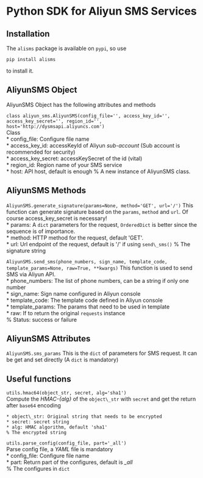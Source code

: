 # Python SDK for Aliyun SMS Services

## Installation
The `alisms` package is available on `pypi`, so use  

    pip install alisms

to install it.  

## AliyunSMS Object
AliyunSMS Object has the following attributes and methods  
  
`class aliyun_sms.AliyunSMS(config_file='', access_key_id='', access_key_secret='', region_id='', host='http://dysmsapi.aliyuncs.com')`  
Class  
    * config\_file: Configure file name  
    * access\_key\_id: accessKeyId of Aliyun *sub-account* (Sub account is recommended for security)  
    * access\_key\_secret: accessKeySecret of the id (vital)   
    * region\_id: Region name of your SMS service  
    * host: API host, default is enough
    % A new instance of AliyunSMS class.  

## AliyunSMS Methods  
`AliyunSMS.generate_signature(params=None, method='GET', url='/')`
This function can generate signature based on the `params`, `method` and `url`. Of course access\_key\_secret is necessary!  
    * params: A `dict` parameters for the request, `OrderedDict` is better since the sequence is of importance.  
    * method: HTTP method for the request, default 'GET'.  
    * url: Url endpoint of the request, default is '/' if using `send\_sms()` 
    % The signature string  

`AliyunSMS.send_sms(phone_numbers, sign_name, template_code, template_params=None, raw=True, **kwargs)`
This function is used to send SMS via Aliyun API.  
    * phone\_numbers: The list of phone numbers, can be a string if only one number  
    * sign\_name: Sign name configured in Aliyun console  
    * template\_code: The template code defined in Aliyun console  
    * template\_params: The params that need to be used in template  
    * raw: If to return the original `requests` instance  
    % Status: success or failure  

## AliyunSMS Attributes  
`AliyunSMS.sms_params`
    This is the `dict` of parameters for SMS request. It can be get and set directly (A `dict` is mandatory)  

## Useful functions

`utils.hmac64(object_str, secret, alg='sha1')`  
    Compute the *HMAC-\{alg\}* of the `object\_str` with `secret` and get the return after `base64` encoding  

    * object\_str: Original string that needs to be encrypted  
    * secret: secret string  
    * alg: HMAC algorithm, default 'sha1'  
    % The encrypted string  

`utils.parse_config(config_file, part='_all')`  
Parse config file, a *YAML* file is mandatory  
    * config\_file: Configure file name  
    * part: Return part of the configures, default is *\_all*  
    % The configures in `dict`
